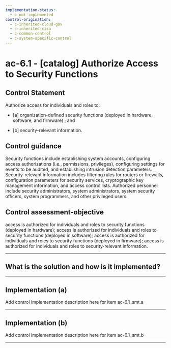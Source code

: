 ```yaml
---
implementation-status:
  - c-not-implemented
control-origination:
  - c-inherited-cloud-gov
  - c-inherited-cisa
  - c-common-control
  - c-system-specific-control
---
```


# ac-6.1 - \[catalog\] Authorize Access to Security Functions

## Control Statement

Authorize access for individuals and roles to:

- \[a\]  organization-defined security functions (deployed in hardware, software, and firmware) ; and

- \[b\]  security-relevant information.

## Control guidance

Security functions include establishing system accounts, configuring access authorizations (i.e., permissions, privileges), configuring settings for events to be audited, and establishing intrusion detection parameters. Security-relevant information includes filtering rules for routers or firewalls, configuration parameters for security services, cryptographic key management information, and access control lists. Authorized personnel include security administrators, system administrators, system security officers, system programmers, and other privileged users.

## Control assessment-objective

access is authorized for individuals and roles to security functions (deployed in hardware);
access is authorized for individuals and roles to security functions (deployed in software);
access is authorized for individuals and roles to security functions (deployed in firmware);
access is authorized for individuals and roles to security-relevant information.

______________________________________________________________________

## What is the solution and how is it implemented?

<!-- Please leave this section blank and enter implementation details in the parts below. -->

______________________________________________________________________

## Implementation (a)

Add control implementation description here for item ac-6.1_smt.a

______________________________________________________________________

## Implementation (b)

Add control implementation description here for item ac-6.1_smt.b

______________________________________________________________________
